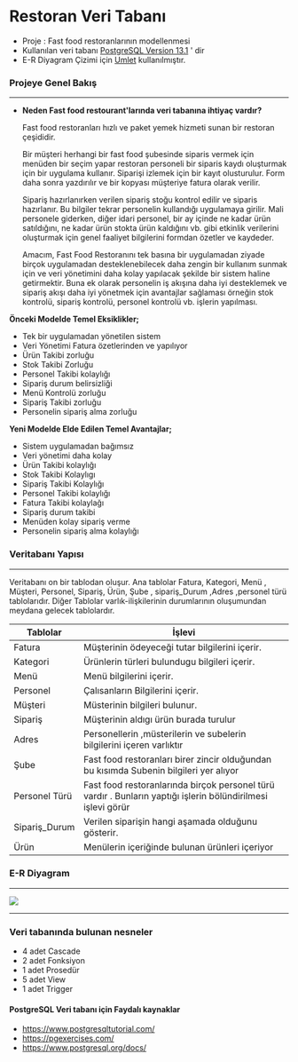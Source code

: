 # Restoran Veri Tabanı

* Proje : Fast food restoranlarının modellenmesi
* Kullanılan veri tabanı [PostgreSQL Version 13.1](https://www.postgresql.org/) ' dir
* E-R Diyagram Çizimi için [Umlet](https://www.umlet.com/) kullanılmıştır.
### Projeye Genel Bakış

---
* **Neden Fast food restourant'larında veri tabanına ihtiyaç vardır?**

  Fast food restoranları hızlı ve paket yemek hizmeti sunan bir restoran çeşididir.
	
  Bir müşteri herhangi bir fast food şubesinde siparis vermek için menüden bir seçim yapar restoran personeli bir siparis kaydı oluşturmak için bir uygulama kullanır. Siparişi izlemek için bir kayıt olusturulur. Form daha sonra yazdırılır ve bir kopyası müşteriye fatura olarak verilir. 

  Sipariş hazırlanırken verilen sipariş stoğu kontrol edilir ve siparis hazırlanır. Bu bilgiler tekrar personelin kullandığı uygulamaya girilir. Mali personele giderken, diğer idari personel, bir ay içinde ne kadar ürün satıldığını, ne kadar ürün stokta ürün kaldığını vb. gibi etkinlik verilerini oluşturmak için genel faaliyet bilgilerini formdan özetler ve kaydeder. 
	

  Amacım, Fast Food Restoranını tek basına bir uygulamadan ziyade birçok uygulamadan desteklenebilecek daha zengin bir kullanım sunmak için ve veri yönetimini daha kolay yapılacak şekilde bir sistem haline getirmektir. Buna ek olarak personelin iş akışına daha iyi desteklemek ve sipariş akışı daha iyi yönetmek için avantajlar sağlaması örneğin stok kontrolü, sipariş kontrolü, personel kontrolü vb. işlerin yapılması.

**Önceki Modelde Temel Eksiklikler;**

*	Tek bir uygulamadan yönetilen sistem
*	Veri Yönetimi Fatura özetlerinden ve yapılıyor
*	Ürün Takibi zorluğu
*	Stok Takibi Zorluğu
*	Personel Takibi kolaylığı
*	Sipariş durum belirsizliği
*	Menü Kontrolü zorluğu
*	Sipariş Takibi zorluğu
*	Personelin sipariş alma zorluğu


**Yeni Modelde Elde Edilen Temel Avantajlar;**

*	Sistem uygulamadan bağımsız
*	Veri yönetimi daha kolay
*	Ürün Takibi kolaylığı
*	Stok Takibi Kolaylıgı
*	Sipariş Takibi Kolaylığı
*	Personel Takibi kolaylığı
*	Fatura Takibi kolaylağı
*	Sipariş durum takibi
*	Menüden kolay sipariş verme
*	Personelin sipariş alma kolaylığı



### Veritabanı Yapısı

---

  Veritabanı on bir tablodan oluşur. Ana tablolar Fatura, Kategori, Menü , Müşteri, Personel, Sipariş, Ürün, Şube , sipariş_Durum ,Adres ,personel türü tablolarıdır. Diğer Tablolar varlık-ilişkilerinin durumlarının oluşumundan meydana gelecek tablolardır.

| Tablolar     | İşlevi        |
| -------------| ------------- |
|Fatura	|Müşterinin ödeyeceği tutar bilgilerini içerir.
|Kategori|	Ürünlerin türleri bulundugu bilgileri içerir.
|Menü	|Menü bilgilerini içerir.
|Personel| 	Çalısanların Bilgilerini içerir.
|Müşteri	|Müsterinin bilgileri bulunur.
|Sipariş	|Müşterinin aldıgı ürün burada turulur
|Adres	|Personellerin ,müsterilerin ve subelerin bilgilerini içeren varlıktır
|Şube	|Fast food restoranları birer zincir olduğundan bu kısımda Subenin bilgileri yer alıyor
|Personel Türü| Fast food restoranlarında birçok personel türü vardır . Bunların yaptığı işlerin bölündirilmesi işlevi görür
|Sipariş_Durum	|Verilen siparişin hangi aşamada olduğunu gösterir.
|Ürün	|Menülerin içeriğinde bulunan ürünleri içeriyor


### E-R Diyagram

---

![](https://github.com/cgesgin/fast_food_restaurant_database/blob/main/E-R%20Diyagram%C4%B1/E-R%20Diyagram.png)

---
### Veri tabanında bulunan nesneler

*	4 adet Cascade 
*	2 adet Fonksiyon
*	1 adet Prosedür
*	5 adet View
*	1 adet Trigger

#### PostgreSQL Veri tabanı için Faydalı kaynaklar

* https://www.postgresqltutorial.com/
* https://pgexercises.com/
* https://www.postgresql.org/docs/
